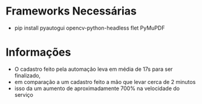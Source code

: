 # Frameworks Necessárias
- pip install pyautogui opencv-python-headless flet PyMuPDF 
# Informações
- O cadastro feito pela automação leva em média de 17s para ser finalizado,
- em comparação a um cadastro feito a mão que levar cerca de 2 minutos
- isso da um aumento de aproximadamente 700% na velocidade do serviço
